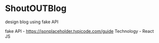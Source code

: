 # ShoutOUTBlog
design blog using fake API 

fake API - https://jsonplaceholder.typicode.com/guide
Technology - React JS
